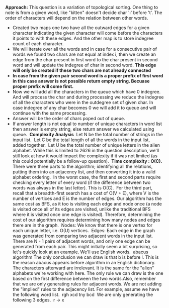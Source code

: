**Approach:** This question is a variation of topological sorting. One thing to note is from a given word, like "kitten" doesn't decide char 'i' before 't'. The order of characters will depend on the relation between other words.
* Created two maps one two have all the outward edges for a given character indicating the given character will come before the characters it points to with these edges. And the other map is to store indegree count of each character.
* We will iterate over all the words and in case for a consecutive pair of words we found two chars are not equal at index i, then we create an edge from the char present in first word to the char present in second word and will update the indegree of char in second word. **This edge will only be created if these two chars are not already connected**
* **In case from the given pair second word is a proper prefix of first word in this case answer is not possible return empty string. Becuase proper prefix will come first.**
* Now we will add all the characters in the queue which have 0 indegree. And will process the char and during processing we reduce the indegree of all the characters who were in the outdegree set of given char. In case indegree of any char becomes 0 we will add it to queue and will continue with the same processing.
* Answer will be the order of chars poped out of queue.
* If answer length is not equal to number of unique characters in word list then answer is empty string, else return answer we calculated using queue.
​
**Complexity Analysis**
​
Let N be the total number of strings in the input list.
​
Let C be the total length of all the words in the input list, added together.
​
Let U be the total number of unique letters in the alien alphabet. While this is limited to 2626 in the question description, we'll still look at how it would impact the complexity if it was not limited (as this could potentially be a follow-up question).
​
**Time complexity : O(C).**
​
There were three parts to the algorithm; identifying all the relations, putting them into an adjacency list, and then converting it into a valid alphabet ordering.
​
In the worst case, the first and second parts require checking every letter of every word (if the difference between two words was always in the last letter). This is O(C).
​
For the third part, recall that a breadth-first search has a cost of O(V + E), where V is the number of vertices and E is the number of edges. Our algorithm has the same cost as BFS, as it too is visiting each edge and node once (a node is visited once all of its edges are visited, unlike the traditional BFS where it is visited once one edge is visited). Therefore, determining the cost of our algorithm requires determining how many nodes and edges there are in the graph.
​
Nodes: We know that there is one vertex for each unique letter, i.e. O(U) vertices.
​
Edges: Each edge in the graph was generated from comparing two adjacent words in the input list. There are N - 1 pairs of adjacent words, and only one edge can be generated from each pair. This might initially seem a bit surprising, so let's quickly look at an example. We'll use English words.
​
abacus
algorithm
The only conclusion we can draw is that b is before l. This is the reason abacus appears before algorithm in an English dictionary. The characters afterward are irrelevant. It is the same for the "alien" alphabets we're working with here. The only rule we can draw is the one based on the first difference between the two words.
​
Also, remember that we are only generating rules for adjacent words. We are not adding the "implied" rules to the adjacency list. For example, assume we have the following word list.
​
rgh
xcd
tny
bcd
​
We are only generating the following 3 edges.
​
r -> x